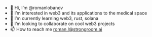 - 👋 Hi, I’m @romanlobanov
- 👀 I’m interested in web3 and its applications to the medical space
- 🌱 I’m currently learning web3, rust, solana
- 💞️ I’m looking to collaborate on cool web3 projects
- 📫 How to reach me roman.l@strongroom.ai

<!---
romanlobanov/romanlobanov is a ✨ special ✨ repository because its `README.md` (this file) appears on your GitHub profile.
You can click the Preview link to take a look at your changes.
--->
